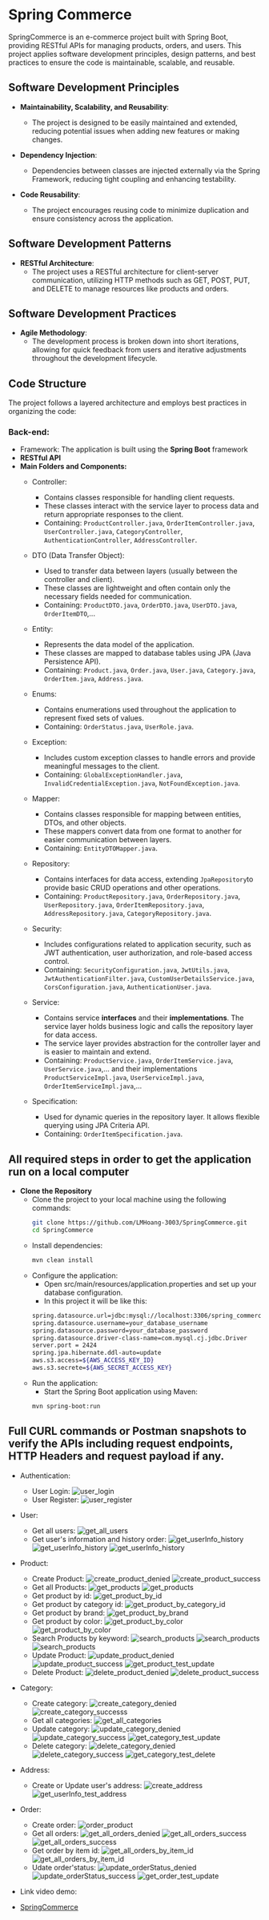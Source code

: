 # Spring Commerce

SpringCommerce is an e-commerce project built with Spring Boot, providing RESTful APIs for managing products, orders, and users. This project applies software development principles, design patterns, and best practices to ensure the code is maintainable, scalable, and reusable.

## Software Development Principles
- **Maintainability, Scalability, and Reusability**:
    - The project is designed to be easily maintained and extended, reducing potential issues when adding new features or making changes.

- **Dependency Injection**:
    - Dependencies between classes are injected externally via the Spring Framework, reducing tight coupling and enhancing testability.

- **Code Reusability**:
    - The project encourages reusing code to minimize duplication and ensure consistency across the application.

## Software Development Patterns

- **RESTful Architecture**:
    - The project uses a RESTful architecture for client-server communication, utilizing HTTP methods such as GET, POST, PUT, and DELETE to manage resources like products and orders.

## Software Development Practices
- **Agile Methodology**:
    - The development process is broken down into short iterations, allowing for quick feedback from users and iterative adjustments throughout the development lifecycle.

## Code Structure

The project follows a layered architecture and employs best practices in organizing the code:

### Back-end:
- Framework: The application is built using the **Spring Boot** framework
- **RESTful API**
- **Main Folders and Components:**
    - Controller: 
        - Contains classes responsible for handling client requests.
        - These classes interact with the service layer to process data and return appropriate responses to the client.
        - Containing: `ProductController.java`, `OrderItemController.java`, `UserController.java`, `CategoryController`, `AuthenticationController`, `AddressController`.

    - DTO (Data Transfer Object):
        - Used to transfer data between layers (usually between the controller and client).
        - These classes are lightweight and often contain only the necessary fields needed for communication.
        - Containing: `ProductDTO.java`, `OrderDTO.java`, `UserDTO.java`, `OrderItemDTO`,...

    - Entity: 
        - Represents the data model of the application.
        - These classes are mapped to database tables using JPA (Java Persistence API).
        - Containing: `Product.java`, `Order.java`, `User.java`, `Category.java`, `OrderItem.java`, `Address.java`.
    
    - Enums:
        - Contains enumerations used throughout the application to represent fixed sets of values.
        - Containing: `OrderStatus.java`, `UserRole.java`.

    - Exception:
      - Includes custom exception classes to handle errors and provide meaningful messages to the client.
      - Containing: `GlobalExceptionHandler.java`, `InvalidCredentialException.java`, `NotFoundException.java`.

    - Mapper: 
      - Contains classes responsible for mapping between entities, DTOs, and other objects.
      - These mappers convert data from one format to another for easier communication between layers.
      - Containing: `EntityDTOMapper.java`.

    - Repository:
        - Contains interfaces for data access, extending `JpaRepository`to provide basic CRUD operations and other operations.
        - Containing: `ProductRepository.java`, `OrderRepository.java`, `UserRepository.java`, `OrderItemRepository.java`, `AddressRepository.java`, `CategoryRepository.java`.

    - Security: 
        - Includes configurations related to application security, such as JWT authentication, user authorization, and role-based access control.
        - Containing: `SecurityConfiguration.java`, `JwtUtils.java`, `JwtAuthenticationFilter.java`, `CustomUserDetailsService.java`, `CorsConfiguration.java`, `AuthenticationUser.java`.
    
    - Service:
        - Contains service **interfaces** and their **implementations**. The service layer holds business logic and calls the repository layer for data access.
        - The service layer provides abstraction for the controller layer and is easier to maintain and extend.
        - Containing: `ProductService.java`, `OrderItemService.java`, `UserService.java`,... and their implementations  `ProductServiceImpl.java`, `UserServiceImpl.java`, `OrderItemServiceImpl.java`,...
    
    - Specification:
        - Used for dynamic queries in the repository layer. It allows flexible querying using JPA Criteria API.
        - Containing: `OrderItemSpecification.java`.
##  All required steps in order to get the application run on a local computer

- **Clone the Repository**  
    - Clone the project to your local machine using the following commands:  
       ```bash
       git clone https://github.com/LMHoang-3003/SpringCommerce.git
       cd SpringCommerce
       ```
   - Install dependencies:
     ```bash
     mvn clean install
     ```
  - Configure the application:
    - Open src/main/resources/application.properties and set up your database configuration.
    - In this project it will be like this:
    ```bash
    spring.datasource.url=jdbc:mysql://localhost:3306/spring_commerce
    spring.datasource.username=your_database_username
    spring.datasource.password=your_database_password
    spring.datasource.driver-class-name=com.mysql.cj.jdbc.Driver
    server.port = 2424
    spring.jpa.hibernate.ddl-auto=update
    aws.s3.access=${AWS_ACCESS_KEY_ID}
    aws.s3.secrete=${AWS_SECRET_ACCESS_KEY}
    ```
  - Run the application:
    - Start the Spring Boot application using Maven:
    ```bash
    mvn spring-boot:run
    ```
## Full CURL commands or Postman snapshots to verify the APIs including request endpoints, HTTP Headers and request payload if any.
- Authentication:
  - User Login:
    ![user_login](snapshot-postman/user_login.png)
  - User Register:
    ![user_register](snapshot-postman/user_register.png)
- User:
  - Get all users:
    ![get_all_users](snapshot-postman/get_all_users.png)
  - Get user's information and history order:
    ![get_userInfo_history](snapshot-postman/get_userInfo_history.png)
    ![get_userInfo_history](snapshot-postman/get_userInfo_history_2.png)
    ![get_userInfo_history](snapshot-postman/get_userInfo_history_3.png)
- Product:
  - Create Product:
    ![create_product_denied](snapshot-postman/create_product_denied.png)
    ![create_product_success](snapshot-postman/create_product.png)
  - Get all Products:
    ![get_products](snapshot-postman/get_all_products.png)
    ![get_products](snapshot-postman/get_all_products_2.png)
  - Get product by id:
    ![get_product_by_id](snapshot-postman/get_product_by_id.png)
  - Get product by category id:
    ![get_product_by_category_id](snapshot-postman/get_product_by_categoryId.png)
  - Get product by brand:
    ![get_product_by_brand](snapshot-postman/get_product_by_brand.png)
  - Get product by color:
    ![get_product_by_color](snapshot-postman/get_product_by_color.png)
    ![get_product_by_color](snapshot-postman/get_product_by_color2.png)
  - Search Products by keyword:
    ![search_products](snapshot-postman/search_product.png)
    ![search_products](snapshot-postman/search_product_2.png)
    ![search_products](snapshot-postman/search_product_3.png)
  - Update Product:
    ![update_product_denied](snapshot-postman/update_product_denied.png)
    ![update_product_success](snapshot-postman/update_product_success.png)
    ![get_product_test_update](snapshot-postman/get_product_by_id_test.png)
  - Delete Product:
    ![delete_product_denied](snapshot-postman/delete_product_denied.png)
    ![delete_product_success](snapshot-postman/delete_product_success.png)
- Category:
  - Create category:
    ![create_category_denied](snapshot-postman/create_category_denied.png)
    ![create_category_successs](snapshot-postman/create_category_success.png)
  - Get all categories:
    ![get_all_categories](snapshot-postman/get_all_categories.png)
  - Update category:
    ![update_category_denied](snapshot-postman/update_category_denied.png)
    ![update_category_success](snapshot-postman/update_category_success.png)
    ![get_category_test_update](snapshot-postman/get_all_categories_test.png)
  - Delete category:
    ![delete_category_denied](snapshot-postman/delete_category_denied.png)
    ![delete_category_success](snapshot-postman/delete_category_success.png)
    ![get_category_test_delete](snapshot-postman/get_all_categories_test_delete.png)
- Address:
  - Create or Update user's address:
    ![create_address](snapshot-postman/address.png)
    ![get_userInfo_test_address](snapshot-postman/get_userInfo_test_address.png)
- Order:
  - Create order:
    ![order_product](snapshot-postman/order.png)
  - Get all orders:
    ![get_all_orders_denied](snapshot-postman/get_all_orders_denied.png)
    ![get_all_orders_success](snapshot-postman/get_all_orders.png)
    ![get_all_orders_success](snapshot-postman/get_all_orders2.png)
  - Get order by item id:
    ![get_all_orders_by_item_id](snapshot-postman/get_order_by_itemId.png)
    ![get_all_orders_by_item_id](snapshot-postman/get_order_by_itemId2.png)
  - Udate order'status:
    ![update_orderStatus_denied](snapshot-postman/update_order_status_denied.png)
    ![update_orderStatus_success](snapshot-postman/update_order_status_success.png)
    ![get_order_test_update](snapshot-postman/get_order_by_itemId_test_update.png)

- Link video demo:
- [SpringCommerce](https://drive.google.com/file/d/1qp_v8_zXK_QssI3-zFbp7kbVlTQMBHN5/view?usp=sharing)
